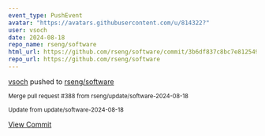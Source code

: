 ```yaml
---
event_type: PushEvent
avatar: "https://avatars.githubusercontent.com/u/814322?"
user: vsoch
date: 2024-08-18
repo_name: rseng/software
html_url: https://github.com/rseng/software/commit/3b6df837c8bc7e8125496c0159925dedbd0d26c2
repo_url: https://github.com/rseng/software
---
```


<a href='https://github.com/vsoch' target='_blank'>vsoch</a> pushed to <a href='https://github.com/rseng/software' target='_blank'>rseng/software</a>

<small>Merge pull request #388 from rseng/update/software-2024-08-18

Update from update/software-2024-08-18</small>

<a href='https://github.com/rseng/software/commit/3b6df837c8bc7e8125496c0159925dedbd0d26c2' target='_blank'>View Commit</a>